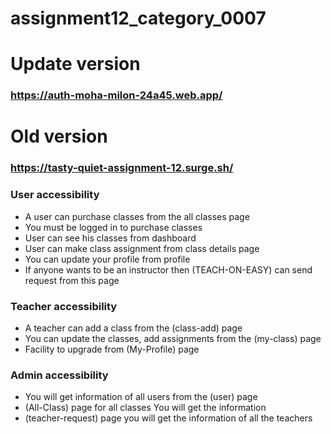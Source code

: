 # assignment12_category_0007



# Update version
### https://auth-moha-milon-24a45.web.app/


### 

# Old version
### https://tasty-quiet-assignment-12.surge.sh/


<!-- ==================== client site repo ================ -->
<!-- https://github.com/programming-hero-web-course1/b8a12-client-side-Mohibbulla-MMM -->
<!-- ==================== server site repo ================ -->
<!-- https://github.com/programming-hero-web-course1/b8a12-server-side-Mohibbulla-MMM -->


### User accessibility
- A user can purchase classes from the all classes page
- You must be logged in to purchase classes
- User can see his classes from dashboard
- User can make class assignment from class details page
- You can update your profile from profile
- If anyone wants to be an instructor then (TEACH-ON-EASY) can send request from this page

### Teacher accessibility
- A teacher can add a class from the (class-add) page
- You can update the classes, add assignments from the (my-class) page
- Facility to upgrade from (My-Profile) page

### Admin accessibility
- You will get information of all users from the (user) page
- (All-Class) page for all classes You will get the information
- (teacher-request) page you will get the information of all the teachers 

<!--  -->


